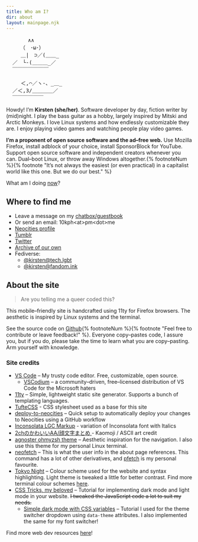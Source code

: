 ```yaml
---
title: Who am I?
dir: about
layout: mainpage.njk
---
```


<pre class="ascii">
  　　　∧∧
  　　（　･ω･）
  　 ＿|　⊃／(＿＿_　
  ／　└-(＿＿＿_／
  ￣￣￣￣￣￣￣
  
  　 ＜,⌒／ヽ-、_＿_
  ／＜,3/＿＿＿＿／
  ￣￣￣￣￣￣  
</pre>

Howdy! I’m **Kirsten (she/her)**. Software developer by day, fiction writer by (mid)night. I play the bass guitar as a hobby, largely inspired by Mitski and Arctic Monkeys. I love Linux systems and how endlessly customizable they are. I enjoy playing video games and watching people play video games.

**I’m a proponent of open source software and the ad–free web.** Use Mozilla Firefox, install adblock of your choice, install SponsorBlock for YouTube. Support open source software and independent creators whenever you can. Dual–boot Linux, or throw away Windows altogether.{% footnoteNum %}{% footnote "It’s not always the easiest (or even practical) in a capitalist world like this one. But we do our best." %}

What am I doing [now](/now)?

## Where to find me

- Leave a message on my [chatbox/guestbook](/comms)
- Or send an email: 10kph\<at\>pm\<dot\>me
- [Neocities profile](https://neocities.org/site/10kph)
- <a href="https://femslashes.tumblr.com/" rel="me">Tumblr</a>
- <a href="https://twitter.com/10kph" rel="me">Twitter</a>
- <a href="https://archiveofourown.org/users/symmetra" rel="me">Archive of our own</a>
- Fediverse:
  - <a rel="me" href="https://tech.lgbt/@kirsten">@kirsten@tech.lgbt</a>
  - <a rel="me" href="https://fandom.ink/@kirsten">@kirsten@fandom.ink</a>

## About the site

> Are you telling me a queer coded this?

This mobile–friendly site is handcrafted using 11ty for Firefox browsers. The aesthetic is inspired by Linux systems and the terminal.

See the source code on [Github](https://github.com/tencurse/neocities){% footnoteNum %}{% footnote "Feel free to contribute or leave feedback!" %}. Everyone copy–pastes code, I assure you, but if you do, please take the time to learn what you are copy–pasting. Arm yourself with knowledge.

### Site credits

- [VS Code](https://code.visualstudio.com/) – My trusty code editor. Free, customizable, open source.
  - [VSCodium](https://vscodium.com/) – a community–driven, free–licensed distribution of VS Code for the Microsoft haters
- [11ty](https://www.11ty.dev/docs/getting-started/) – Simple, lightweight static site generator. Supports a bunch of templating languages.
- [TufteCSS](https://github.com/edwardtufte/tufte-css) - CSS stylesheet used as a base for this site
- [deploy-to-neocities](https://deploy-to-neocities.neocities.org/) – Quick setup to automatically deploy your changes to Neocities using a GitHub workflow
- [Inconsolata LGC Markup](https://bdtechconcepts.com/Inconsolata-LGC-Markup-Font.html) - variation of Inconsolata font with Italics
- [2chのかわいいAA/顔文字まとめ ](https://2ch-aa.blogspot.com/) - Kaomoji / ASCII art credit
- [agnoster ohmyzsh theme](https://github.com/ohmyzsh/ohmyzsh/wiki/Themes#agnoster) – Aesthetic inspiration for the navigation. I also use this theme for my personal Linux terminal.
- [neofetch](https://github.com/dylanaraps/neofetch) – This is what the user info in the about page references. This command has a lot of other derivatives, and [pfetch](https://github.com/dylanaraps/pfetch) is my personal favourite.
- [Tokyo Night](https://github.com/folke/tokyonight.nvim) – Colour scheme used for the website and syntax highlighting. Light theme is tweaked a little for better contrast. Find more terminal colour schemes [here](https://gogh-co.github.io/Gogh/).
- [CSS Tricks, my beloved](https://css-tricks.com/a-complete-guide-to-dark-mode-on-the-web) – Tutorial for implementing dark mode and light mode in your website. ~~I tweaked the JavaScript code a lot to suit my needs.~~
  - [Simple dark mode with CSS variables](https://lukelowrey.com/css-variable-theme-switcher/) – Tutorial I used for the theme switcher dropdown using `data-theme` attributes. I also implemented the same for my font switcher!

Find more web dev resources [here](/resources/dev)!
